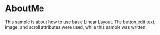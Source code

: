 # AboutMe

This sample is about how to use basic Linear Layout.
The button,edit text, image, and scroll attributes were used, while this sample was written.
